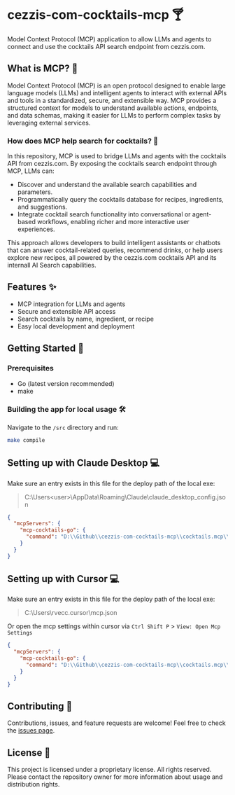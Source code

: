 # cezzis-com-cocktails-mcp 🍸

Model Context Protocol (MCP) application to allow LLMs and agents to connect and use the cocktails API search endpoint from cezzis.com.

## What is MCP? 🤖

Model Context Protocol (MCP) is an open protocol designed to enable large language models (LLMs) and intelligent agents to interact with external APIs and tools in a standardized, secure, and extensible way. MCP provides a structured context for models to understand available actions, endpoints, and data schemas, making it easier for LLMs to perform complex tasks by leveraging external services.

### How does MCP help search for cocktails? 🍹

In this repository, MCP is used to bridge LLMs and agents with the cocktails API from cezzis.com. By exposing the cocktails search endpoint through MCP, LLMs can:
- Discover and understand the available search capabilities and parameters.
- Programmatically query the cocktails database for recipes, ingredients, and suggestions.
- Integrate cocktail search functionality into conversational or agent-based workflows, enabling richer and more interactive user experiences.

This approach allows developers to build intelligent assistants or chatbots that can answer cocktail-related queries, recommend drinks, or help users explore new recipes, all powered by the cezzis.com cocktails API and its internall AI Search capabilities.

## Features ✨
- MCP integration for LLMs and agents
- Secure and extensible API access
- Search cocktails by name, ingredient, or recipe
- Easy local development and deployment

## Getting Started 🚀

### Prerequisites
- Go (latest version recommended)
- make

### Building the app for local usage 🛠️

Navigate to the `/src` directory and run:

```bash
make compile
```

## Setting up with Claude Desktop 💻

Make sure an entry exists in this file for the deploy path of the local exe:
> C:\Users\<user>\AppData\Roaming\Claude\claude_desktop_config.json

```json
{
  "mcpServers": {
	"mcp-cocktails-go": {
      "command": "D:\\Github\\cezzis-com-cocktails-mcp\\cocktails.mcp\\dist\\cezzis-cocktails.exe"
    }
  }
}
```

## Setting up with Cursor 💻

Make sure an entry exists in this file for the deploy path of the local exe:
> C:\Users\rvecc\.cursor\mcp.json

Or open the mcp settings within cursor via `Ctrl Shift P` > `View: Open Mcp Settings`

```json
{
  "mcpServers": {
	"mcp-cocktails-go": {
      "command": "D:\\Github\\cezzis-com-cocktails-mcp\\cocktails.mcp\\dist\\cezzis-cocktails.exe"
    }
  }
}
```


## Contributing 🤝

Contributions, issues, and feature requests are welcome! Feel free to check the [issues page](../../issues).

## License 📄

This project is licensed under a proprietary license. All rights reserved. Please contact the repository owner for more information about usage and distribution rights.
